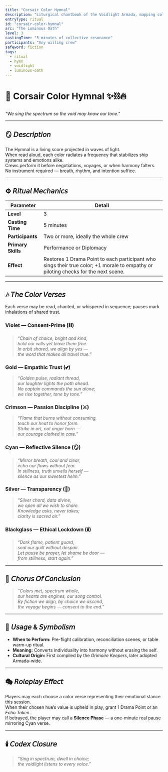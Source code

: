 ```yaml
---
title: "Corsair Color Hymnal"
description: "Liturgical chantbook of the Voidlight Armada, mapping color to consent."
entryType: ritual
id: "corsair-color-hymnal"
arc: "The Luminous Oath"
level: 3
castingTime: "5 minutes of collective resonance"
participants: "Any willing crew"
safeword: fiction
tags:
  - ritual
  - hymn
  - voidlight
  - luminous-oath
---
```


# 🌈 Corsair Color Hymnal ✨⛓️🔥  

*"We sing the spectrum so the void may know our tone."*  

---

## 🪞 𝘋𝘦𝘴𝘤𝘳𝘪𝘱𝘵𝘪𝘰𝘯  

The Hymnal is a living score projected in waves of light.  
When read aloud, each color radiates a frequency that stabilizes ship systems and emotions alike.  
Crews perform it before negotiations, voyages, or when harmony falters.  
No instrument required — breath, rhythm, and intention suffice.  

---

## ⚙️ 𝘙𝘪𝘵𝘶𝘢𝘭 𝘔𝘦𝘤𝘩𝘢𝘯𝘪𝘤𝘴  

| Parameter | Detail |
|------------|--------|
| **Level** | 3 |
| **Casting Time** | 5 minutes |
| **Participants** | Two or more, ideally the whole crew |
| **Primary Skills** | Performance or Diplomacy |
| **Effect** | Restores 1 Drama Point to each participant who sings their true color; +1 morale to empathy or piloting checks for the next scene. |

---

## 🎶 𝘛𝘩𝘦 𝘊𝘰𝘭𝘰𝘳 𝘝𝘦𝘳𝘴𝘦𝘴  

Each verse may be read, chanted, or whispered in sequence; pauses mark inhalations of shared trust.  

### **Violet — Consent-Prime (⛓️)**  
> *“Chain of choice, bright and kind,*  
> *hold our wills yet leave them free.*  
> *In orbit shared, we align by yes —*  
> *the word that makes all travel true.”*

### **Gold — Empathic Trust (💕)**  
> *“Golden pulse, radiant thread,*  
> *our laughter lights the path ahead.*  
> *No captain commands the sun alone;*  
> *we rise together, tone by tone.”*

### **Crimson — Passion Discipline (⚔️)**  
> *“Flame that burns without consuming,*  
> *teach our heat to honor form.*  
> *Strike in art, not anger born —*  
> *our courage clothed in care.”*

### **Cyan — Reflective Silence (🪞)**  
> *“Mirror breath, cool and clear,*  
> *echo our flaws without fear.*  
> *In stillness, truth unveils herself —*  
> *silence as our sweetest helm.”*

### **Silver — Transparency (🔮)**  
> *“Silver chord, data divine,*  
> *we open all we wish to share.*  
> *Knowledge asks, never takes;*  
> *clarity is sacred air.”*

### **Blackglass — Ethical Lockdown (🕯️)**  
> *“Dark flame, patient guard,*  
> *seal our guilt without despair.*  
> *Let pause be prayer, let shame be door —*  
> *from stillness, start again.”*

---

## 💫 𝘊𝘩𝘰𝘳𝘶𝘴 𝘖𝘧 𝘊𝘰𝘯𝘤𝘭𝘶𝘴𝘪𝘰𝘯  

> *“Colors met, spectrum whole,*  
> *our hearts are engines, our song control.*  
> *By fiction we align, by choice we ascend,*  
> *the voyage begins — consent to the end.”*

---

## 🧩 𝘜𝘴𝘢𝘨𝘦 & 𝘚𝘺𝘮𝘣𝘰𝘭𝘪𝘴𝘮  

- **When to Perform:** Pre-flight calibration, reconciliation scenes, or table warm-up ritual.  
- **Meaning:** Converts individuality into harmony without erasing the self.  
- **Cultural Origin:** First compiled by the *Grimoire Keepers*, later adopted Armada-wide.  

---

## 🎭 𝘙𝘰𝘭𝘦𝘱𝘭𝘢𝘺 𝘌𝘧𝘧𝘦𝘤𝘵  

Players may each choose a color verse representing their emotional stance this session.  
When their chosen hue’s value is upheld in play, grant 1 Drama Point or an *Echo Token*.  
If betrayed, the player may call a **Silence Phase** — a one-minute real pause mirroring Cyan verse.  

---

## 🕯️ 𝘊𝘰𝘥𝘦𝘹 𝘊𝘭𝘰𝘴𝘶𝘳𝘦  

> *“Sing in spectrum, dwell in choice;  
> the voidlight listens to every voice.”*